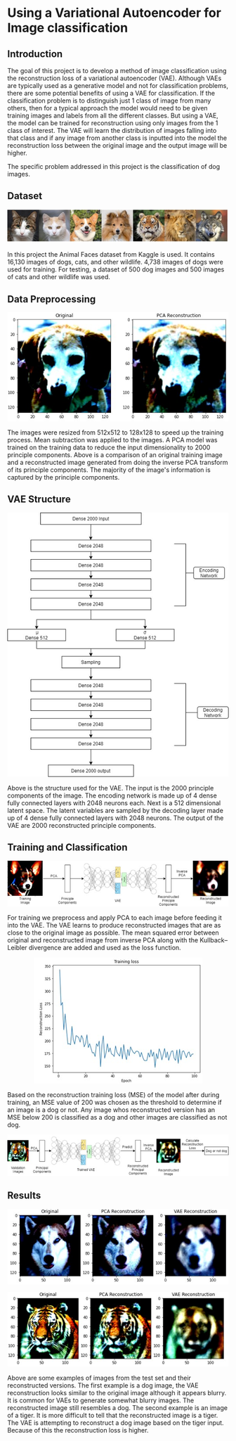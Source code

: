 # Using a Variational Autoencoder for Image classification

## Introduction

The goal of this project is to develop a method of image classification using the reconstruction loss of a variational autoencoder (VAE). Although VAEs are typically used as a generative model and not for classification problems, there are some potential benefits of using a VAE for classification. If the classification problem is to distinguish just 1 class of image from many others, then for a typical approach the model would need to be given training images and labels from all the different classes. But using a VAE, the model can be trained for reconstruction using only images from the 1 class of interest. The VAE will learn the distribution of images falling into that class and if any image from another class is inputted into the model the reconstruction loss between the original image and the output image will be higher.

The specific problem addressed in this project is the classification of dog images.

## Dataset

<p align="center">
  <img src="https://github.com/JoshuaMathew/VAE-Image-Classification/blob/main/images/dataset.jpg">
</p>

In this project the Animal Faces dataset from Kaggle is used. It contains 16,130 images of dogs, cats, and other wildlife. 4,738 images of dogs were used for training. For testing, a dataset of 500 dog images and 500 images of cats and other wildlife was used.  

## Data Preprocessing

<p align="center">
  <img src="https://github.com/JoshuaMathew/VAE-Image-Classification/blob/main/images/PCA.jpg">
</p>

The images were resized from 512x512 to 128x128 to speed up the training process. Mean subtraction was applied to the images. A PCA model was trained on the training data to reduce the input dimensionality to 2000 principle components. Above is a comparison of an original training image and a reconstructed image generated from doing the inverse PCA transform of its principle components. The majority of the image's information is captured by the principle components.

## VAE Structure

<p align="center">
  <img src="https://github.com/JoshuaMathew/VAE-Image-Classification/blob/main/images/VAE.jpg">
</p>

Above is the structure used for the VAE. The input is the 2000 principle components of the image. The encoding network is made up of 4 dense fully connected layers with 2048 neurons each. Next is a 512 dimensional latent space. The latent variables are sampled by the decoding layer made up of 4 dense fully connected layers with 2048 neurons. The output of the VAE are 2000 reconstructed principle components. 

## Training and Classification

<p align="center">
  <img src="https://github.com/JoshuaMathew/VAE-Image-Classification/blob/main/images/training.jpg">
</p>

For training we preprocess and apply PCA to each image before feeding it into the VAE. The VAE learns to produce reconstructed images that are as close to the original image as possible. The mean squared error between original and reconstructed image from inverse PCA along with the Kullback–Leibler divergence are added and used as the loss function.

<p align="center">
  <img src="https://github.com/JoshuaMathew/VAE-Image-Classification/blob/main/images/loss.jpg">
</p>

Based on the reconstruction training loss (MSE) of the model after during training, an MSE value of 200 was chosen as the threshold to determine if an image is a dog or not. Any image whos reconstructed version has an MSE below 200 is classified as a dog and other images are classified as not dog.

<p align="center">
  <img src="https://github.com/JoshuaMathew/VAE-Image-Classification/blob/main/images/prediction.jpg">
</p>

## Results

<p align="center">
  <img src="https://github.com/JoshuaMathew/VAE-Image-Classification/blob/main/images/recon1.jpg">
</p>

<p align="center">
  <img src="https://github.com/JoshuaMathew/VAE-Image-Classification/blob/main/images/recon2.jpg">
</p>

Above are some examples of images from the test set and their reconstructed versions. The first example is a dog image, the VAE reconstruction looks similar to the original image although it appears blurry. It is common for VAEs to generate somewhat blurry images. The reconstructed image still resembles a dog. The second example is an image of a tiger. It is more difficult to tell that the reconstructed image is a tiger. The VAE is attempting to reconstruct a dog image based on the tiger input. Because of this the reconstruction loss is higher. 

